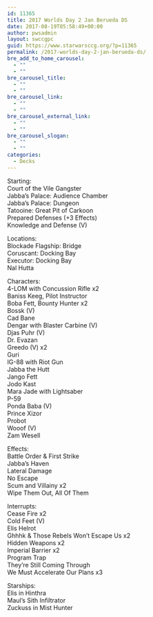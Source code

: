 ```yaml
---
id: 11365
title: 2017 Worlds Day 2 Jan Berueda DS
date: 2017-08-19T05:58:49+00:00
author: pwsadmin
layout: swccgpc
guid: https://www.starwarsccg.org/?p=11365
permalink: /2017-worlds-day-2-jan-berueda-ds/
bre_add_to_home_carousel:
  - ""
  - ""
bre_carousel_title:
  - ""
  - ""
bre_carousel_link:
  - ""
  - ""
bre_carousel_external_link:
  - ""
  - ""
bre_carousel_slogan:
  - ""
  - ""
categories:
  - Decks
---
```

Starting:  
Court of the Vile Gangster  
Jabba&#8217;s Palace: Audience Chamber  
Jabba&#8217;s Palace: Dungeon  
Tatooine: Great Pit of Carkoon  
Prepared Defenses (+3 Effects)  
Knowledge and Defense (V)

Locations:  
Blockade Flagship: Bridge  
Coruscant: Docking Bay  
Executor: Docking Bay  
Nal Hutta

Characters:  
4-LOM with Concussion Rifle x2  
Baniss Keeg, Pilot Instructor  
Boba Fett, Bounty Hunter x2  
Bossk (V)  
Cad Bane  
Dengar with Blaster Carbine (V)  
Djas Puhr (V)  
Dr. Evazan  
Greedo (V) x2  
Guri  
IG-88 with Riot Gun  
Jabba the Hutt  
Jango Fett  
Jodo Kast  
Mara Jade with Lightsaber  
P-59  
Ponda Baba (V)  
Prince Xizor  
Probot  
Wooof (V)  
Zam Wesell

Effects:  
Battle Order & First Strike  
Jabba&#8217;s Haven  
Lateral Damage  
No Escape  
Scum and Villainy x2  
Wipe Them Out, All Of Them

Interrupts:  
Cease Fire x2  
Cold Feet (V)  
Elis Helrot  
Ghhhk & Those Rebels Won&#8217;t Escape Us x2  
Hidden Weapons x2  
Imperial Barrier x2  
Program Trap  
They&#8217;re Still Coming Through  
We Must Accelerate Our Plans x3

Starships:  
Elis in Hinthra  
Maul&#8217;s Sith Infiltrator  
Zuckuss in Mist Hunter